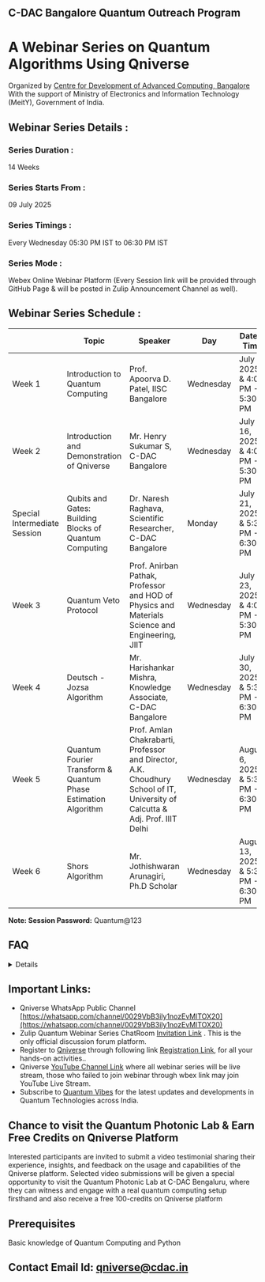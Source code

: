 ## C-DAC Bangalore Quantum Outreach Program

# A Webinar Series on Quantum Algorithms Using Qniverse

Organized by [Centre for Development of Advanced Computing, Bangalore](https://www.cdac.in/) With the support of Ministry of Electronics and Information Technology (MeitY), Government of India.

## Webinar Series Details :

### Series Duration :
14 Weeks

### Series Starts From : 
09 July 2025 

### Series Timings : 
Every Wednesday 05:30 PM IST to 06:30 PM IST

### Series Mode : 
Webex Online Webinar Platform 
(Every Session link will be provided through  GitHub Page & will be posted in Zulip Announcement Channel as well).

## Webinar Series Schedule :

|  | Topic                             | Speaker              | Day        | Date & Time               | Session Link  | Quiz |
|------|-----------------------------------|----------------------|------------|----------------------------------|--------------|---|
| Week 1  | Introduction to Quantum Computing | Prof. Apoorva D. Patel, IISC Bangalore | Wednesday  | July 9, 2025 & 4:00 PM  - 5:30 PM | [Click Here](https://quantumacc.webex.com/quantumacc/j.php?MTID=m4c84fa60b2fb00aa9215f32ae84b7022)| |
| Week 2    | Introduction and Demonstration of Qniverse | Mr. Henry Sukumar S, C-DAC Bangalore | Wednesday  | July 16, 2025 & 4:00 PM  - 5:30 PM | [Click Here](https://quantumacc.webex.com/quantumacc/j.php?MTID=m06ec069364da3749e582e6a3b6346256)|[Take A Quiz](https://forms.gle/JowWzVPXGqpupDbm9) |
| Special Intermediate Session    | Qubits and Gates: Building Blocks of Quantum Computing | Dr. Naresh Raghava, Scientific Researcher, C-DAC Bangalore | Monday  | July 21, 2025 & 5:30 PM  - 6:30 PM |[Click Here](https://quantumacc.webex.com/quantumacc/j.php?MTID=m1ac368ecafc35060556d355a7cff5080)| [Take A Quiz](https://forms.gle/vGu155KGiamrUetz8) |
| Week 3    | Quantum Veto Protocol | Prof. Anirban Pathak, Professor and HOD of Physics and Materials Science and Engineering, JIIT | Wednesday  | July 23, 2025 & 4:00 PM  - 5:30 PM |[Click Here](https://quantumacc.webex.com/quantumacc/j.php?MTID=mc878ae5f298b1fb3d2dc501ee456d037)|[Take A Quiz](https://forms.gle/hTFV1CLM95TymNhB8) |
| Week 4    | Deutsch - Jozsa Algorithm | Mr. Harishankar Mishra, Knowledge Associate, C-DAC Bangalore | Wednesday  | July 30, 2025 & 5:30 PM  - 6:30 PM |[Click Here](https://quantumacc.webex.com/quantumacc/j.php?MTID=mce95e78096f808bc72100de722f1f6b1)|[Take a Quiz](https://forms.gle/bQqTwbcPUN5MwUMr8)|
| Week 5    | Quantum Fourier Transform & Quantum Phase Estimation Algorithm | Prof. Amlan Chakrabarti, Professor and Director, A.K. Choudhury School of IT, University of Calcutta & Adj. Prof. IIIT Delhi| Wednesday  | August 6, 2025 & 5:30 PM  - 6:30 PM |[Click Here](https://quantumacc.webex.com/quantumacc/j.php?MTID=m0c0146ab1482ea46eb5f5b1a2ff98a53)|[Take a Quiz](https://forms.gle/WV2ec4cg9iAijhyd7)|
| Week 6    | Shors Algorithm | Mr. Jothishwaran Arunagiri, Ph.D Scholar| Wednesday  | August 13, 2025 & 5:30 PM  - 6:30 PM |||


**Note: Session Password:** Quantum@123
## FAQ
<Details>

### 1. Who can attend this webinar series?
• Anyone with basic knowledge of Quantum Computing and Python programming including students, researchers, faculty, and working professionals.

### 2. Is there any registration fee?
• No, the webinar series is completely free of charge.

### 3. Do I need to register?
• Yes, registration is required. Every Session link will be provided through GitHub Page & will be posted in Zulip Announcement Channel as well

### 4. What is the duration and format of the webinar?
• The series runs for 14 weeks, with one session every Wednesday 4 PM - 5 PM, conducted online through Webex & Youtube Live Stream.

### 5. Will the sessions be recorded?
• Yes, recordings and slides/materials will be made available after each session, Recordings will be available on [Qniverse YouTube Channel](https://www.youtube.com/@qniversedotin) & Slides/Materials will be made available at [Qniverse Zulip Chatroom](https://qniverse.zulipchat.com/) and [Github](https://github.com/C-DAC-Bengaluru/Quantum-Algorithms-Webinar-Series)

### 6. I am unable to join through the Webex link (room full). How can I attend the live session?
• If the Webex room is full, please join the session via the [YouTube live Stream](https://www.youtube.com/@qniversedotin).

### 7. Is there a discussion forum for Webinar-related queries?
• Yes, a discussion forum is available at [Qniverse Zulip Chatroom](https://qniverse.zulipchat.com/), Qniverse Zulip ChatRoom [Invitation Link](https://qniverse.zulipchat.com/join/dlrumfd5l26jhsh5lo6y7knl/)

### 8. I was not available to attend the live sessions.
• No problem! Session recordings [YouTube links](https://www.youtube.com/@qniversedotin) and session slides will be made
available via the [GitHub repository](https://github.com/C-DAC-Bengaluru/Quantum-Algorithms-Webinar-Series), so you can catch up at your convenience.

### 9. When will I receive the participation certificate?
• Only e-Certificate will be issued by C-DAC for participation, e-Certificate will be issued after the completion of the 14-week series.

### 10. What is the Attendance Criteria of getting participation certificate?
• Your Webinar Attendance must be 75% or Above.

### 11 I failed to attend the webinar live session through webex due to some reason how can I mark my attendance ?
• If you were unable to attend the webinar session live through Webex, you can still watch the recorded session on YouTube. After watching, please make sure to mark your attendance by clicking the attendance link provided in the video description of that Particular Session. [Qniverse Youtube Channel](https://www.youtube.com/@qniversedotin/playlists)

### 12. I want to attend Qniverse Developer Exam to get Certified, How Can I attend?
• You may send email to qniverse@cdac.in for inquiries, and also, close to the end of the program, we shall announce the details to all the participants.

### 13. I consumed all my free credits on Qniverse, how can I purchase more credit ?
• You may send email to qniverse@cdac.in to purchase more credits. Interested participants are invited to submit a video testimonial sharing their experience, insights, and feedback on the usage and capabilities of the Qniverse platform. Selected video submissions will be given a special opportunity to visit the Quantum Lab at C-DAC Bengaluru, where they can witness and engage with a real quantum computing setup firsthand and also receive a free 100-credits on Qniverse platform.
  
</Details>


## Important Links:

- Qniverse WhatsApp Public Channel [https://whatsapp.com/channel/0029VbB3ily1nozEvMlTOX20](https://whatsapp.com/channel/0029VbB3ily1nozEvMlTOX20)
- Zulip Quantum Webinar Series ChatRoom [Invitation Link](https://qniverse.zulipchat.com/join/dlrumfd5l26jhsh5lo6y7knl/) . This is the only official discussion forum platform.
- Register to [Qniverse](https://qniverse.in/) through following link [Registration Link](https://qniverse.in/register/), for all your hands-on activities..
- Qniverse [YouTube Channel Link](https://www.youtube.com/@qniversedotin) where all webinar series will be live stream, those who failed to join webinar through wbex link may join YouTube Live Stream.
- Subscribe to [Quantum Vibes](https://quantumindia.net/quantum-vibes-newsletter-subscription2/) for the latest updates and developments in Quantum Technologies across India.

## Chance to visit the Quantum Photonic Lab & Earn Free Credits on Qniverse Platform
Interested participants are invited to submit a video testimonial sharing their experience, insights, and feedback on the usage and capabilities of the Qniverse platform. Selected video submissions will be given a special opportunity to visit the Quantum Photonic Lab at C-DAC Bengaluru, where they can witness and engage with a real quantum computing setup firsthand and also receive a free 100-credits on Qniverse platform

## Prerequisites 
Basic knowledge of Quantum Computing and Python

## Contact Email Id: qniverse@cdac.in

